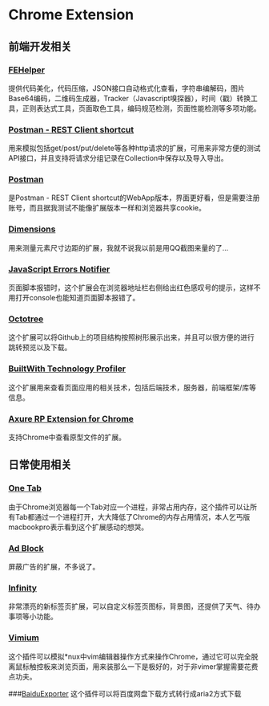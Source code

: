 # Chrome Extension

## 前端开发相关

### [FEHelper](https://chrome.google.com/webstore/detail/web%E5%89%8D%E7%AB%AF%E5%8A%A9%E6%89%8Bfehelper/pkgccpejnmalmdinmhkkfafefagiiiad?hl=zh-CN) 
提供代码美化，代码压缩，JSON接口自动格式化查看，字符串编解码，图片Base64编码，二维码生成器，Tracker（Javascript嗅探器），时间（戳）转换工具，正则表达式工具，页面取色工具，编码规范检测，页面性能检测等多项功能。

### [Postman - REST Client shortcut](https://chrome.google.com/webstore/detail/postman-rest-client-short/mkhojklkhkdaghjjfdnphfphiaiohkef)
用来模拟包括get/post/put/delete等各种http请求的扩展，可用来非常方便的测试API接口，并且支持将请求分组记录在Collection中保存以及导入导出。

### [Postman](https://chrome.google.com/webstore/detail/postman/fhbjgbiflinjbdggehcddcbncdddomop)
是Postman - REST Client shortcut的WebApp版本，界面更好看，但是需要注册账号，而且据我测试不能像扩展版本一样和浏览器共享cookie。

### [Dimensions](https://chrome.google.com/webstore/detail/dimensions/baocaagndhipibgklemoalmkljaimfdj)
用来测量元素尺寸边距的扩展，我就不说我以前是用QQ截图来量的了...

### [JavaScript Errors Notifier](https://chrome.google.com/webstore/detail/javascript-errors-notifie/jafmfknfnkoekkdocjiaipcnmkklaajd)
页面脚本报错时，这个扩展会在浏览器地址栏右侧给出红色感叹号的提示，这样不用打开console也能知道页面脚本报错了。

### [Octotree](https://chrome.google.com/webstore/detail/octotree/bkhaagjahfmjljalopjnoealnfndnagc?hl=zh-CN)
这个扩展可以将Github上的项目结构按照树形展示出来，并且可以很方便的进行跳转预览以及下载。

### [BuiltWith Technology Profiler](https://chrome.google.com/webstore/detail/builtwith-technology-prof/dapjbgnjinbpoindlpdmhochffioedbn)
这个扩展用来查看页面应用的相关技术，包括后端技术，服务器，前端框架/库等信息。

### [Axure RP Extension for Chrome](https://chrome.google.com/webstore/detail/axure-rp-extension-for-ch/dogkpdfcklifaemcdfbildhcofnopogp)
支持Chrome中查看原型文件的扩展。

## 日常使用相关

### [One Tab](https://chrome.google.com/webstore/detail/onetab/chphlpgkkbolifaimnlloiipkdnihall)
由于Chrome浏览器每一个Tab对应一个进程，非常占用内存，这个插件可以让所有Tab都通过一个进程打开，大大降低了Chrome的内存占用情况，本人乞丐版macbookpro表示看到这个扩展感动的想哭。

### [Ad Block](https://chrome.google.com/webstore/detail/adblock/gighmmpiobklfepjocnamgkkbiglidom)
屏蔽广告的扩展，不多说了。

### [Infinity](https://chrome.google.com/webstore/detail/infinity-new-tab/dbfmnekepjoapopniengjbcpnbljalfg)
非常漂亮的新标签页扩展，可以自定义标签页图标，背景图，还提供了天气、待办事项等小功能。

### [Vimium](https://chrome.google.com/webstore/detail/vimium/dbepggeogbaibhgnhhndojpepiihcmeb)
这个插件可以模拟*nux中vim编辑器操作方式来操作Chrome，通过它可以完全脱离鼠标触控板来浏览页面，用来装那么一下是极好的，对于非vimer掌握需要花费点功夫。

###[BaiduExporter](https://github.com/acgotaku/BaiduExporter)
这个插件可以将百度网盘下载方式转行成aria2方式下载
